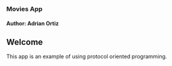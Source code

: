 ### Movies App

#### Author: Adrian Ortiz

## Welcome

This app is an example of using protocol oriented programming.
